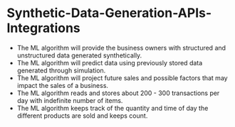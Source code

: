 # Synthetic-Data-Generation-APIs-Integrations
* The ML algorithm will provide the business owners with structured and unstructured data generated synthetically.
* The ML algorithm will predict data using previously stored data generated through simulation. 
* The ML algorithm will project future sales and possible factors that may impact the sales of a business. 
* The ML algorithm reads and stores about 200 - 300 transactions per day with indefinite number of items. 
* The ML algorithm keeps track of the quantity and time of day the different products are sold and keeps count.
